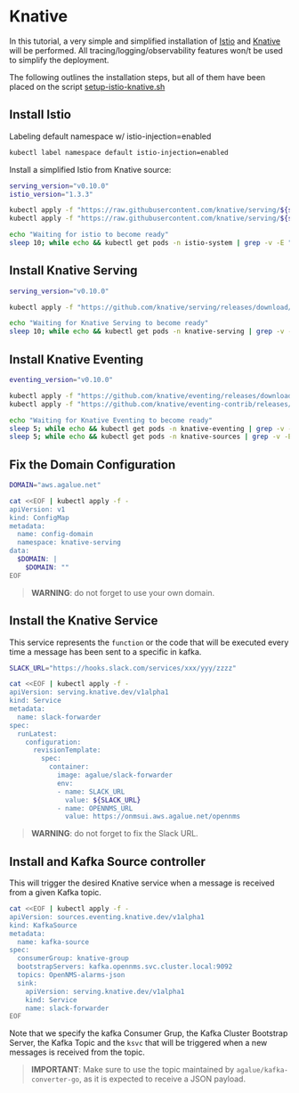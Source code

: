 # Knative

In this tutorial, a very simple and simplified installation of [Istio](https://istio.io) and [Knative](https://knative.dev/) will be performed. All tracing/logging/observability features won/t be used to simplify the deployment.

The following outlines the installation steps, but all of them have been placed on the script [setup-istio-knative.sh](./setup-istio-knative.sh)

## Install Istio

Labeling default namespace w/ istio-injection=enabled

```bash
kubectl label namespace default istio-injection=enabled
```

Install a simplified Istio from Knative source:

```bash
serving_version="v0.10.0"
istio_version="1.3.3"

kubectl apply -f "https://raw.githubusercontent.com/knative/serving/${serving_version}/third_party/istio-${istio_version}/istio-crds.yaml"
kubectl apply -f "https://raw.githubusercontent.com/knative/serving/${serving_version}/third_party/istio-${istio_version}/istio-lean.yaml"

echo "Waiting for istio to become ready"
sleep 10; while echo && kubectl get pods -n istio-system | grep -v -E "(Running|Completed|STATUS)"; do sleep 10; done
```

## Install Knative Serving

```bash
serving_version="v0.10.0"

kubectl apply -f "https://github.com/knative/serving/releases/download/${serving_version}/serving.yaml"

echo "Waiting for Knative Serving to become ready"
sleep 10; while echo && kubectl get pods -n knative-serving | grep -v -E "(Running|Completed|STATUS)"; do sleep 10; done
```

## Install Knative Eventing

```bash
eventing_version="v0.10.0"

kubectl apply -f "https://github.com/knative/eventing/releases/download/${eventing_version}/release.yaml"
kubectl apply -f "https://github.com/knative/eventing-contrib/releases/download/${eventing_version}/kafka-source.yaml"

echo "Waiting for Knative Eventing to become ready"
sleep 5; while echo && kubectl get pods -n knative-eventing | grep -v -E "(Running|Completed|STATUS)"; do sleep 5; done
sleep 5; while echo && kubectl get pods -n knative-sources | grep -v -E "(Running|Completed|STATUS)"; do sleep 5; done
```

## Fix the Domain Configuration

```bash
DOMAIN="aws.agalue.net"

cat <<EOF | kubectl apply -f -
apiVersion: v1
kind: ConfigMap
metadata:
  name: config-domain
  namespace: knative-serving
data:
  $DOMAIN: |
    $DOMAIN: ""
EOF
```

> **WARNING**: do not forget to use your own domain.

## Install the Knative Service

This service represents the `function` or the code that will be executed every time a message has been sent to a specific in kafka.

```bash
SLACK_URL="https://hooks.slack.com/services/xxx/yyy/zzzz"

cat <<EOF | kubectl apply -f -
apiVersion: serving.knative.dev/v1alpha1
kind: Service
metadata:
  name: slack-forwarder
spec:
  runLatest:
    configuration:
      revisionTemplate:
        spec:
          container:
            image: agalue/slack-forwarder
            env:
            - name: SLACK_URL
              value: ${SLACK_URL}
            - name: OPENNMS_URL
              value: https://onmsui.aws.agalue.net/opennms
```

> **WARNING**: do not forget to fix the Slack URL.

## Install and Kafka Source controller

This will trigger the desired Knative service when a message is received from a given Kafka topic.

```bash
cat <<EOF | kubectl apply -f -
apiVersion: sources.eventing.knative.dev/v1alpha1
kind: KafkaSource
metadata:
  name: kafka-source
spec:
  consumerGroup: knative-group
  bootstrapServers: kafka.opennms.svc.cluster.local:9092
  topics: OpenNMS-alarms-json
  sink:
    apiVersion: serving.knative.dev/v1alpha1
    kind: Service
    name: slack-forwarder
EOF
```

Note that we specify the kafka Consumer Grup, the Kafka Cluster Bootstrap Server, the Kafka Topic and the `ksvc` that will be triggered when a new messages is received from the topic.

> **IMPORTANT**: Make sure to use the topic maintained by `agalue/kafka-converter-go`, as it is expected to receive a JSON payload.
